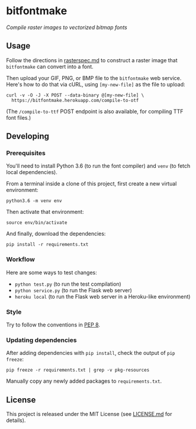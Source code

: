 # bitfontmake
_Compile raster images to vectorized bitmap fonts_

## Usage

Follow the directions in [rasterspec.md](rasterspec.md) to construct
a raster image that `bitfontmake` can convert into a font.

Then upload your GIF, PNG, or BMP file to the `bitfontmake` web service.
Here's how to do that via cURL, using `[my-new-file]` as the file to
upload:

```
curl -v -O -J -X POST --data-binary @[my-new-file] \
  https://bitfontmake.herokuapp.com/compile-to-otf
```

(The `/compile-to-ttf` POST endpoint is also available, for compiling TTF
font files.)

## Developing

### Prerequisites

You'll need to install Python 3.6 (to run the font compiler) and `venv` (to fetch local dependencies).

From a terminal inside a clone of this project, first create a new virtual environment:

```
python3.6 -m venv env
```

Then activate that environment:

```
source env/bin/activate
```

And finally, download the dependencies:

```
pip install -r requirements.txt
```

### Workflow

Here are some ways to test changes:

- `python test.py` (to run the test compilation)
- `python service.py` (to run the Flask web server)
- `heroku local` (to run the Flask web server in a Heroku-like environment)

### Style

Try to follow the conventions in [PEP 8](https://www.python.org/dev/peps/pep-0008/).

### Updating dependencies

After adding dependencies with `pip install`, check the output of `pip freeze`:

```
pip freeze -r requirements.txt | grep -v pkg-resources
```

Manually copy any newly added packages to `requirements.txt`.

## License

This project is released under the MIT License (see [LICENSE.md](LICENSE.md) for details).
